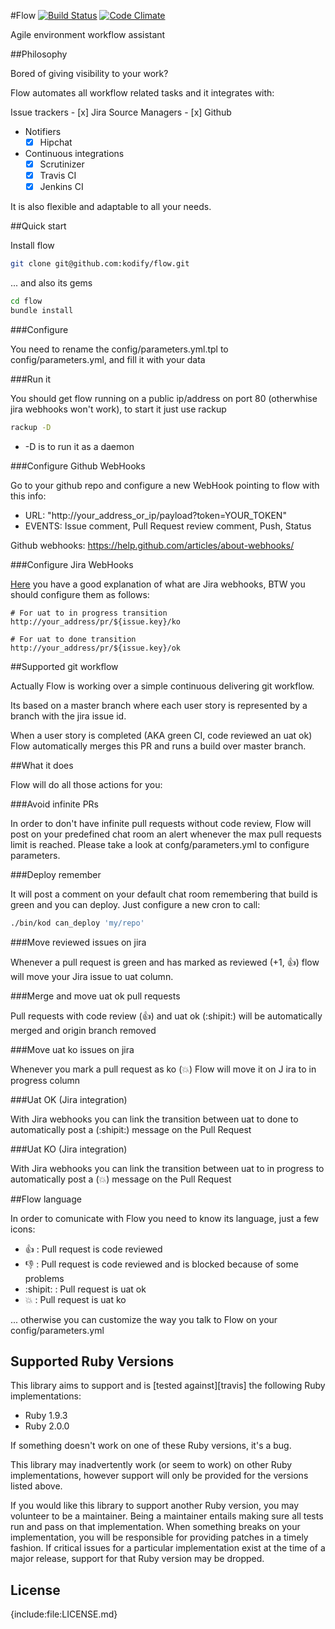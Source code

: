 #Flow
[![Build Status](https://travis-ci.org/kodify/flow.png?branch=master)](https://travis-ci.org/kodify/flow)
[![Code Climate](https://codeclimate.com/github/kodify/flow.png)](https://codeclimate.com/github/kodify/flow)
 
Agile environment workflow assistant

##Philosophy

Bored of giving visibility to your work?

Flow automates all workflow related tasks and it integrates with:

Issue trackers
    - [x] Jira
Source Managers
    - [x] Github
- Notifiers
    - [x] Hipchat
- Continuous integrations
    - [x] Scrutinizer
    - [x] Travis CI
    - [x] Jenkins CI

It is also flexible and adaptable to all your needs.

##Quick start

Install flow
```sh
git clone git@github.com:kodify/flow.git
```

... and also its gems
```sh
cd flow
bundle install
```

###Configure

You need to rename the config/parameters.yml.tpl to config/parameters.yml, and fill it with your data

###Run it

You should get flow running on a public ip/address on port 80 (otherwhise jira webhooks won't work), to start it just use rackup

```sh
rackup -D
```
* -D is to run it as a daemon

###Configure Github WebHooks

Go to your github repo and configure a new WebHook pointing to flow with this info:

- URL: "http://your_address_or_ip/payload?token=YOUR_TOKEN"
- EVENTS: Issue comment, Pull Request review comment, Push, Status

Github webhooks: https://help.github.com/articles/about-webhooks/

###Configure Jira WebHooks

[Here][] you have a good explanation of what are Jira webhooks, BTW you should configure them as follows:

[Here]: https://developer.atlassian.com/display/JIRADEV/JIRA+Webhooks+Overview


```code
# For uat to in progress transition
http://your_address/pr/${issue.key}/ko

# For uat to done transition
http://your_address/pr/${issue.key}/ok
```

##Supported git workflow

Actually Flow is working over a simple continuous delivering git workflow.

Its based on a master branch where each user story is represented by a branch with the jira issue id.

When a user story is completed (AKA green CI, code reviewed an uat ok) Flow automatically merges this PR and runs a build over master branch.

##What it does

Flow will do all those actions for you:

###Avoid infinite PRs

In order to don't have infinite pull requests without code review, Flow will post on your predefined chat room an alert whenever the max pull requests limit is reached.
Please take a look at confg/parameters.yml to configure parameters.

###Deploy remember

It will post a comment on your default chat room remembering that build is green and you can deploy. Just configure a new cron to call:
```sh
./bin/kod can_deploy 'my/repo'
```

###Move reviewed issues on jira

Whenever a pull request is green and has marked as reviewed (+1, :+1:) flow will move your Jira issue to uat column.

###Merge and move uat ok pull requests

Pull requests with code review (:+1:) and uat ok (:shipit:) will be automatically merged and origin branch removed

###Move uat ko issues on jira

Whenever you mark a pull request as ko (:boom:) Flow will move it on J  ira to in progress column

###Uat OK (Jira integration)

With Jira webhooks you can link the transition between uat to done to automatically post a (:shipit:) message on the Pull Request

###Uat KO (Jira integration)

With Jira webhooks you can link the transition between uat to in progress to automatically post a (:boom:) message on the Pull Request

##Flow language

In order to comunicate with Flow you need to know its language, just a few icons:

- :+1: : Pull request is code reviewed
- :-1: : Pull request is code reviewed and is blocked because of some problems
- :shipit: : Pull request is uat ok
- :boom: : Pull request is uat ko

... otherwise you can customize the way you talk to Flow on your config/parameters.yml

## Supported Ruby Versions

This library aims to support and is [tested against][travis] the following Ruby
implementations:

* Ruby 1.9.3
* Ruby 2.0.0

If something doesn't work on one of these Ruby versions, it's a bug.

This library may inadvertently work (or seem to work) on other Ruby
implementations, however support will only be provided for the versions listed
above.

If you would like this library to support another Ruby version, you may
volunteer to be a maintainer. Being a maintainer entails making sure all tests
run and pass on that implementation. When something breaks on your
implementation, you will be responsible for providing patches in a timely
fashion. If critical issues for a particular implementation exist at the time
of a major release, support for that Ruby version may be dropped.


## License

{include:file:LICENSE.md}
